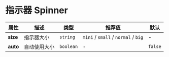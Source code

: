 # 指示器 Spinner

<ex-code name="ex-spinner-basic"></ex-code>

<ex-code name="ex-spinner-size"></ex-code>

<ex-footer>

| 属性     | 描述         | 类型      | 推荐值                              | 默认    |
| -------- | ------------ | --------- | ----------------------------------- | ------- |
| **size** | 指示器大小   | `string`  | `mini` / `small` / `normal` / `big` | -       |
| **auto** | 自动使用大小 | `boolean` | -                                   | `false` |

</ex-footer>
